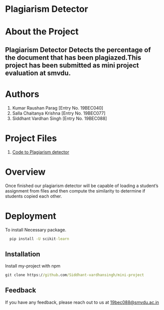
# Plagiarism Detector

# About the Project

## Plagiarism Detector Detects the percentage of the document that has been plagiazed.This project has been submitted as mini project evaluation at smvdu.

# Authors

1. Kumar Raushan Parag [Entry No. 19BEC040]
2. Salla Chaitanya Krishna [Entry No. 19BEC077]
3. Siddhant Vardhan Singh [Entry No. 19BEC088]

# Project Files
1. <a href = "https://github.com/Siddhant-vardhansingh/mini-project/blob/master/plagiarism_checker/plagiarism_checker">Code to Plagiarism detector</a>

# Overview
Once finished our plagiarism detector will be capable of loading a student’s assignment from files and then compute the similarity to determine if students copied each other. 




# Deployment

To install Necessary package.

```cmd
  pip install -U scikit-learn
```





## Installation

Install my-project with npm

```cmd
git clone https://github.com/Siddhant-vardhansingh/mini-project
```
    
## Feedback

If you have any feedback, please reach out to us at 19bec088@smvdu.ac.in

